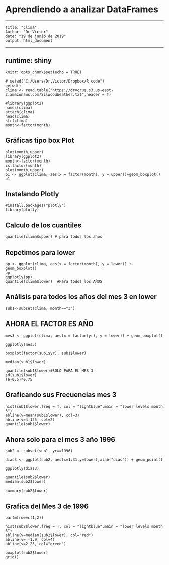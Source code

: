 # Aprendiendo a analizar DataFrames
----------

    title: "clima"
    Author: "Dr Victor"
    date: "19 de junio de 2019"
    output: html_document
----------

## runtime: shiny
    knitr::opts_chunk$set(echo = TRUE)
    
    # setwd("C:/Users/Dr.Victor/Dropbox/R code")
    getwd()
    clima <- read.table("https://drvcruz.s3.us-east-2.amazonaws.com/SilwoodWeather.txt",header = T)
    
    #library(ggplot2)
    names(clima)
    attach(clima)
    head(clima)
    str(clima)
    month<-factor(month)
    
## Gráficas tipo box Plot
    plot(month,upper)
    library(ggplot2)
    month<-factor(month)
    is.factor(month)
    plot(month,upper)
    p1 <- ggplot(clima, aes(x = factor(month), y = upper))+geom_boxplot()
    p1
    
## Instalando Plotly
    #install.packages("plotly")
    library(plotly)
    
## Calculo de los cuantiles
    quantile(clima$upper) # para todos los años
    
## Repetimos para lower
    pp <- ggplot(clima, aes(x = factor(month), y = lower)) + geom_boxplot()
    pp
    ggplotly(pp)
    quantile(clima$lower)  #Para todos los AÑOS
     
## Análisis para todos los años del mes 3 en lower
    sub1<-subset(clima, month=="3")
    
## AHORA EL FACTOR ES AÑO
    mes3 <- ggplot(clima, aes(x = factor(yr), y = lower)) + geom_boxplot()
    
    ggplotly(mes3)
    
    boxplot(factor(sub1$yr), sub1$lower)
    
    median(sub1$lower)
    
    quantile(sub1$lower)#SOLO PARA EL MES 3
    sd(sub1$lower)
    (6-0.5)*0.75
    
## Graficando sus Frecuencias mes 3
    hist(sub1$lower,freq = T, col = "lightblue",main = "lower levels month 3")
    abline(v=mean(sub1$lower), col=3)
    abline(v=4.125, col=2)
    quantile(sub1$lower)
    
## Ahora solo para el mes 3 año 1996
    sub2 <- subset(sub1, yr==1996)
    
    dias3 <- ggplot(sub2, aes(x=1:31,y=lower),xlab("dias")) + geom_point()
    
    ggplotly(dias3)
    
    quantile(sub2$lower)
    median(sub2$lower)
    
    summary(sub2$lower)
    
## Grafica del Mes 3 de 1996
    par(mfrow=c(1,2))
    
    hist(sub2$lower,freq = T, col = "lightblue",main = "lower levels month 3")
    abline(v=median(sub2$lower), col="red")
    abline(v= -1.9, col=4)
    abline(v=2.25, col="green")
    
    boxplot(sub2$lower)
    grid()

